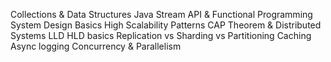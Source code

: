 Collections & Data Structures
Java Stream API & Functional Programming
System Design Basics
High Scalability Patterns
CAP Theorem & Distributed Systems
LLD HLD basics
Replication vs Sharding vs Partitioning
Caching
Async logging
Concurrency & Parallelism